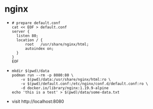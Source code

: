 # nginx

* ```shell
  # prepare default.conf
  cat << EOF > default.conf
  server {
    listen 80;
    location / {
        root   /usr/share/nginx/html;
        autoindex on;
    }
  }
  EOF
  ```
* ```shell
  mkdir $(pwd)/data
  podman run --rm -p 8080:80 \
      -v $(pwd)/data:/usr/share/nginx/html:ro \
      -v $(pwd)/default.conf:/etc/nginx/conf.d/default.conf:ro \
      -d docker.io/library/nginx:1.19.9-alpine
  echo 'this is a test' > $(pwd)/data/some-data.txt
  ```
* visit http://localhost:8080
